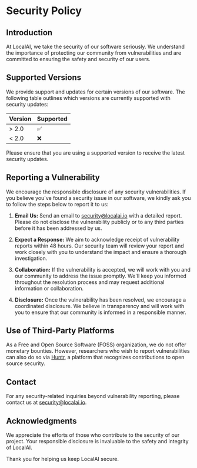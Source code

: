 # Security Policy

## Introduction

At LocalAI, we take the security of our software seriously. We understand the importance of protecting our community from vulnerabilities and are committed to ensuring the safety and security of our users.

## Supported Versions

We provide support and updates for certain versions of our software. The following table outlines which versions are currently supported with security updates:

| Version | Supported          |
| ------- | ------------------ |
| > 2.0   | :white_check_mark: |
| < 2.0   | :x:                |

Please ensure that you are using a supported version to receive the latest security updates.

## Reporting a Vulnerability

We encourage the responsible disclosure of any security vulnerabilities. If you believe you've found a security issue in our software, we kindly ask you to follow the steps below to report it to us:

1. **Email Us:** Send an email to [security@localai.io](mailto:security@localai.io) with a detailed report. Please do not disclose the vulnerability publicly or to any third parties before it has been addressed by us.

2. **Expect a Response:** We aim to acknowledge receipt of vulnerability reports within 48 hours. Our security team will review your report and work closely with you to understand the impact and ensure a thorough investigation.

3. **Collaboration:** If the vulnerability is accepted, we will work with you and our community to address the issue promptly. We'll keep you informed throughout the resolution process and may request additional information or collaboration.

4. **Disclosure:** Once the vulnerability has been resolved, we encourage a coordinated disclosure. We believe in transparency and will work with you to ensure that our community is informed in a responsible manner.

## Use of Third-Party Platforms

As a Free and Open Source Software (FOSS) organization, we do not offer monetary bounties. However, researchers who wish to report vulnerabilities can also do so via [Huntr](https://huntr.dev/bounties), a platform that recognizes contributions to open source security.

## Contact

For any security-related inquiries beyond vulnerability reporting, please contact us at [security@localai.io](mailto:security@localai.io).

## Acknowledgments

We appreciate the efforts of those who contribute to the security of our project. Your responsible disclosure is invaluable to the safety and integrity of LocalAI.

Thank you for helping us keep LocalAI secure.
